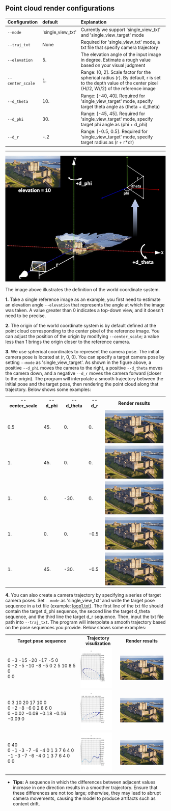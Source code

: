 ## Point cloud render configurations
| Configuration | default |   Explanation  | 
|:------------- |:----- | :------------- |
| `--mode` | 'single_view_txt' | Currently we support 'single_view_txt' and 'single_view_target' mode|
| `--traj_txt` | None | Required for 'single_view_txt' mode, a txt file that specify camera trajectory |
| `--elevation` | 5. | The elevation angle of the input image in degree. Estimate a rough value based on your visual judgment |
| `--center_scale` | 1. | Range: (0, 2]. Scale factor for the spherical radius (r). By default, r is set to the depth value of the center pixel (H//2, W//2) of the reference image |
| `--d_theta` | 10. | Range: [-40, 40]. Required for 'single_view_target' mode, specify target theta angle as (theta + d_theta) |
| `--d_phi` | 30. | Range: [-45, 45]. Required for 'single_view_target' mode, specify target phi angle as (phi + d_phi) |
| `--d_r` | -.2 | Range: [-0.5, 0.5]. Required for 'single_view_target' mode, specify target radius as (r + r*dr) |

<hr>

![fig](../assets/doc_world.png)

The image above illustrates the definition of the world coordinate system.

**1.** Take a single reference image as an example, you first need to estimate an elevation angle `--elevation` that represents the angle at which the image was taken. A value greater than 0 indicates a top-down view, and it doesn't need to be precise.

**2.** The origin of the world coordinate system is by default defined at the point cloud corresponding to the center pixel of the reference image. You can adjust the position of the origin by modifying `--center_scale`; a value less than 1 brings the origin closer to the reference camera.

**3.** We use spherical coordinates to represent the camera pose. The initial camera pose is located at (r, 0, 0). You can specify a target camera pose by setting `--mode` as 'single_view_target'. As shown in the figure above, a positive `--d_phi` moves the camera to the right, a positive `--d_theta` moves the camera down, and a negative `--d_r` moves the camera forward (closer to the origin). The program will interpolate a smooth trajectory between the initial pose and the target pose, then rendering the point cloud along that trajectory. Below shows some examples:
<table class="center">
    <tr style="font-weight: bolder;text-align:center;">
        <td> --center_scale </td>
        <td> --d_phi </td>
        <td> --d_theta </td>
        <td> --d_r </td>
        <td>Render results</td>
    </tr>
   <tr>
  <td>
    0.5
  </td>
  <td>
    45.
  </td>
  <td>
    0.
  </td>
  <td>
    0.
  </td>
  <td>
    <img src=../assets/doc_tgt_scale5.gif width="250">
  </td>
  </tr>
   <tr>
  <td>
    1.
  </td>
  <td>
    45.
  </td>
  <td>
    0.
  </td>
  <td>
    0.
  </td>
  <td>
    <img src=../assets/doc_tgt_phi45.gif width="250">
  </td>
  </tr>
     <tr>
  <td>
    1.
  </td>
  <td>
    0.
  </td>
  <td>
    -30.
  </td>
  <td>
    0.
  </td>
  <td>
     <img src=../assets/doc_tgt_theta30.gif width="250">
  </td>
  </tr>
     <tr>
  <td>
    1.
  </td>
  <td>
    0.
  </td>
  <td>
    0.
  </td>
  <td>
   -0.5
  </td>
  <td>
    <img src=../assets/doc_tgt_r5.gif width="250">
  </td>
  </tr>
     <tr>
  <td>
    1.
  </td>
  <td>
    45.
  </td>
  <td>
    -30.
  </td>
  <td>
    -0.5
  </td>
  <td>
     <img src=../assets/doc_tgt_combine.gif width="250">
  </td>
  </tr>
</table>

**4.** You can also create a camera trajectory by specifying a series of target camera poses. Set `--mode` as 'single_view_txt' and write the target pose sequence in a txt file (example: [loop1.txt](../assets/loop1.txt)). The first line of the txt file should contain the target d_phi sequence, the second line the target d_theta sequence, and the third line the target d_r sequence. Then, input the txt file path into `--traj_txt`. The program will interpolate a smooth trajectory based on the pose sequences you provide. Below shows some examples:
<table class="center">
    <tr style="font-weight: bolder;text-align:center;">
        <td> Target pose sequence </td>
        <td> Trajectory visulization </td>
        <td>Render results</td>
    </tr>
   <tr>
  <td>
0 -3 -15 -20 -17 -5 0 <br>
0 -2 -5 -10 -8 -5 0 2 5 10 8 5 0 <br>
0  0
  </td>
  <td>
    <img src=../assets/loop1_traj.gif width="100">
  </td>
  <td>
    <img src=../assets/loop1_render.gif width="250">
  </td>
  </tr>
     <tr>
  <td>
0 3 10 20 17 10 0 <br>
0 -2 -8 -6 0 2 8 6 0 <br>
0 -0.02 -0.09 -0.18 -0.16 -0.09 0
  </td>
  
  <td>
    <img src=../assets/loop2_traj.gif width="100">
  </td>
  <td>
    <img src=../assets/loop2_render.gif width="250">
  </td>
  </tr>
         <tr>
  <td>
0  40 <br>
0 -1 -3 -7 -6 -4 0 1 3 7 6 4 0 -1 -3 -7 -6 -4 0 1 3 7 6 4 0 <br>
0  0
  </td>
  <td>
    <img src=../assets/wave_traj.gif width="100">
  </td>
  <td>
    <img src=../assets/wave_render.gif width="250">
  </td>
  </tr>
</table>

- **Tips:** A sequence in which the differences between adjacent values increase in one direction results in a smoother trajectory. Ensure that these differences are not too large; otherwise, they may lead to abrupt camera movements, causing the model to produce artifacts such as content drift.


